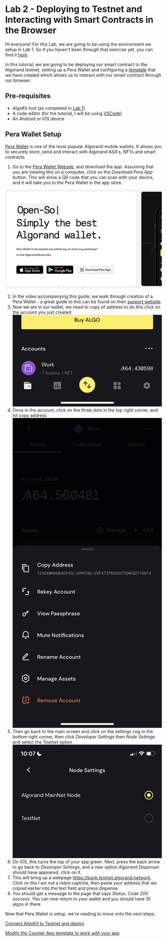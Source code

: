 # Lab 2 - Deploying to Testnet and Interacting with Smart Contracts in the Browser

Hi everyone! For this Lab, we are going to be using the environment we setup in Lab 1. So if you haven't been through that exercise yet, you can find it [here](../Lab1/README.md).

In this tutorial, we are going to be deploying our smart contract to the Algorand testnet, setting up a Pera Wallet and configuring a [template](https://github.com/Algo-Hub-io/counter-app) that we have created which allows us to interact with our smart contract through our browser.

## Pre-requisites

- AlgoKit tool (as completed in [Lab 1](./../Lab1/README.md))
- A code editor (for the tutorial, I will be using [VSCode](https://code.visualstudio.com/))
- An Android or iOS device

## Pera Wallet Setup

[Pera Wallet](https://perawallet.app/) is one of the most popular Algorand mobile wallets. It allows you to securely store, send and interact with Algorand ASA's, NFTs and smart contracts.

1. Go to the [Pera Wallet Website](https://perawallet.app/), and download the app. Assuming that you are viewing this on a computer, click on the _Download Pera App_ button. This will show a QR code that you can scan with your device, and it will take you to the Pera Wallet in the app store.

![Image of the Pera Wallet homepage that shows the available buttons](peraHome.png)

2. In the video accompanying this guide, we walk through creation of a Pera Wallet - a great guide to this can be found on their [support website](https://support.perawallet.app/en/article/create-a-new-algorand-account-on-pera-wallet-1ehbj11/).
3. Now we are in our wallet, we need to copy of address to do this click on the account you just created
   ![Image of my Pera Wallet account screen](accounts.png)
4. Once in the account, click on the three dots in the top right corner, and hit copy address
   ![Image of my Pera Wallet copy address screen](copyAdd.png)
5. Then go back to the main screen and click on the settings cog in the bottom right corner, then click _Developer Settings_ then _Node Settings_ and select the Testnet option
   ![Image of node settings selection](nodeSettings.png)
6. On iOS, this turns the top of your app green. Next, press the back arrow to go back to _Developer Settings_, and a new option _Algorand Dispenser_ should have appeared, click on it.
7. This will bring up a webpage https://bank.testnet.algorand.network. Click on the I am not a robot captcha, then paste your address that we copied earlier into the text field and press dispense.
8. You should get a message to the page that says _Status: Code 200 success_. You can now return to your wallet and you should have 10 algos in there.

Now that Pera Wallet is setup, we're reading to move onto the next steps.

[Connect AlgoKit to Testnet and deploy](testnetDeploy.md.md)

[Modify the Counter App template to work with your app](counterApp.md)
